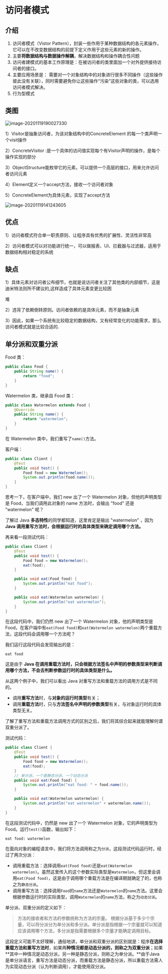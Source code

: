 # 访问者模式

## 介绍

1. 访问者模式（Vistor Pattern），封装一些作用于某种数据结构的各元素操作，它可以在不改变数据结构的前提下定义作用于这些元素的新的操作。
2. 主要**将数据结构与数据操作解耦**，解决数据结构和操作耦合性问题 
3. 访问者建模式的基本工作原理是：在被访问者的类里面加一个对外提供接待访问者的接口。
4. 主要应用场景是： 需要对一个对象结构中的对象进行很多不同操作（这些操作彼此没有关联），同时需要避免你让这些操作“污染”这些对象的类，可以选用访问者模式解决。
5. 行为型模式



## 类图



![image-20201119190027330](imgs/访问者模式/image-20201119190027330.png)

1）Visitor是抽象访问者，为该对象结构中的ConcreteElement 的每一个类声明一个visit操作

2）ConcreteVisitor :是一个具体的访问值实现每个有Visitor声明的操作，是每个操作实现的部分

3）ObjectStructure能枚举它的元素，可以提供一个高层的接口，用来允许访问者访问元素

4）Element定义一个accept方法，接收一个访问者对象

5）ConcreteElement为具体元素，实现了accept方法



![image-20201119141243605](imgs/访问者模式/image-20201119141243605.png)

## 优点

1）访问者模式符合单一职责原则、让程序具有优秀的扩展性、灵活性非常高

2）访问者模式可以对功能进行统一，可以做报表、UI、拦截器与过滤器，适用于数据结构相对稳定的系统

## 缺点

1）具体元素对访问者公布细节，也就是说访问者关注了其他类的内部细节，这是迪米特法则所不建议的,这样造成了具体元素变更比较困

难

2）违背了依赖倒转原则。访问者依赖的是具体元素，而不是抽象元素

3）因此，如果一个系统有比较稳定的数据结构，又有经常变化的功能需求，那么访问者模式就是比较合适的.



## 单分派和双重分派

Food 类：

```java
public class Food {
    public String name() {
        return "food";
    }
}
```

Watermelon 类，继承自 Food 类：

```java
public class Watermelon extends Food {
    @Override
    public String name() {
        return "watermelon";
    }
}
```

在 Watermelon 类中，我们重写了`name()`方法。

客户端：

```java
public class Client {
    @Test
    public void test() {
        Food food = new Watermelon();
        System.out.println(food.name());
    }
}
```

思考一下，在客户端中，我们 new 出了一个 Watermelon 对象，但他的声明类型是 Food，当我们调用此对象的 name 方法时，会输出 "food" 还是 "watermelon" 呢？

了解过 Java **多态特性**的同学都知道，这里肯定是输出 "watermelon" ，因为 **Java 调用重写方法时，会根据运行时的具体类型来确定调用哪个方法。**

再来看一段测试代码：

```java
public class Client {
    @Test
    public void test() {
        Food food = new Watermelon();
        eat(food);
    }

    public void eat(Food food) {
        System.out.println("eat food");
    }

    public void eat(Watermelon watermelon) {
        System.out.println("eat watermelon");
    }
}
```

在这段代码中，我们仍然 new 出了一个 Watermelon 对象，他的声明类型是 Food，在客户端中有`eat(Food food)`和`eat(Watermelon watermelon)`两个重载方法，这段代码会调用哪一个方法呢？

我们运行这段代码会发现输出的是：

```text
eat food
```

这是由于 **Java 在调用重载方法时，只会根据方法签名中声明的参数类型来判断调用哪个方法，不会去判断参数运行时的具体类型是什么。**

从这两个例子中，我们可以看出 Java 对重写方法和重载方法的调用方式是不同的。

- 调用**重写方法**时，与**对象的运行时类型**有关；
- 调用**重载方法**时，只与**方法签名中声明的参数类型**有关，与对象运行时的具体类型无关。

了解了重写方法和重载方法调用方式的区别之后，我们将其综合起来就能理解何谓双重分派了。

测试代码：

```java
public class Client {
    @Test
    public void test() {
        Food food = new Watermelon();
        eat(food);
    }
	// 单分派，一个是静态分派、一个动态分派
    public void eat(Food food) {
        System.out.println("eat food: " + food.name());
    }

    public void eat(Watermelon watermelon) {
        System.out.println("eat watermelon" + watermelon.name());
    }
}
```

在这段测试代码中，仍然是 new 出了一个 Watermelon 对象，它的声明类型为 Food。运行`test()`函数，输出如下：

```text
eat food: watermelon
```

在面向对象的编程语言中，我们将方法调用称之为`分派`，这段测试代码运行时，经过了两次分派：

- 调用重载方法：选择调用`eat(Food food)`还是`eat(Watermelon watermelon)`。虽然这里传入的这个参数实际类型是`Watermelon`，但这里会调用`eat(Food food)`，这是由于调用哪个重载方法是在编译期就确定了的，也称之为`静态分派`。
- 调用重写方法：选择调用`Food`的`name`方法还是`Watermelon`的`name`方法。这里会根据参数运行时的实际类型，调用`Watermelon`的`name`方法，称之为`动态分派`。

单分派、双重分派的定义如下：

> 方法的接收者和方法的参数统称为方法的宗量。 根据分派基于多少个宗量，可以将分派分为单分派和多分派。单分派是指根据一个宗量就可以知道应该调用哪个方法，多分派是指需要根据多个宗量才能确定调用目标。

这段定义可能不太好理解，通俗地讲，单分派和双重分派的区别就是：程序**在选择重载方法和重写方法时**，如果两**种情况都是动态分派的，则称之为双重分派**；如果**其中一种情况是动态分派，另一种是静态分派，则称之为单分派。**由于Java是单分派语言，重写方法是动态分派，而重载方法是静态分派，所以重载方法需人为实现动态分派（认为判断调用），才能使用双分派。

